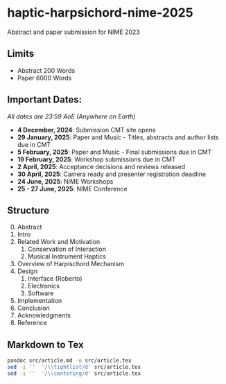 # haptic-harpsichord-nime-2025
Abstract and paper submission for NIME 2023

## Limits

- Abstract 200 Words
- Paper 6000 Words


## Important Dates:
_All dates are 23:59 AoE (Anywhere on Earth)_

- **4 December, 2024**: Submission CMT site opens
- **29 January, 2025**: Paper and Music - Titles, abstracts and author lists due in CMT
- **5 February, 2025**: Paper and Music -  Final submissions due in CMT
- **19 February, 2025**: Workshop submissions due in CMT
- **2 April, 2025**: Acceptance decisions and reviews released
- **30 April, 2025**: Camera ready and presenter registration deadline
- **24 June, 2025**: NIME Workshops
- **25 - 27 June, 2025**: NIME Conference


## Structure

0. Abstract
1. Intro
2. Related Work and Motivation
   1. Conservation of Interaction
   2. Musical Instrument Haptics
3. Overview of Harpischord Mechanism
4. Design
   1. Interface (Roberto)
   2. Electronics      
   3. Software
5. Implementation
6. Conclusion
7. Acknowledgments
8. Reference


## Markdown to Tex

```sh
pandoc src/article.md -o src/article.tex
sed -i ''  '/\\tightlist/d' src/article.tex
sed -i ''  '/\\centering/d' src/article.tex
```